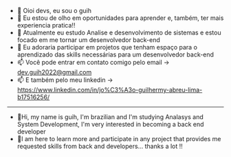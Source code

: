 - 👋 Oioi devs, eu sou o guih
- 👀 Eu estou de olho em oportunidades para aprender e, também, ter mais experiencia pratica!!
- 🌱 Atualmente eu estudo Analise e desenvolvimento de sistemas e estou focado em me tornar um desenvolvedor back-end
- 💞️ Eu adoraria participar em projetos que tenham espaço para o aprendizado das skills necessárias para um desenvolvedor back-end
- 📫 Você pode entrar em contato comigo pelo email -> dev.guih2022@gmail.com
- 📫 E também pelo meu linkedin -> https://www.linkedin.com/in/jo%C3%A3o-guilhermy-abreu-lima-b17516256/
--------------------
- 🤝Hi, my name is guih, I'm brazilian and I'm studying Analasys and System Development, I'm very interested in becoming a back end developer
- 🖖I am here to learn more and participate in any project that provides me requested skills from back and developers... thanks a lot !!
